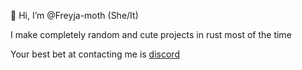 👋 Hi, I’m @Freyja-moth (She/It)

I make completely random and cute projects in rust most of the time

Your best bet at contacting me is [discord](discordapp.com/users/639754094361313280)   

<!---
Freyja-moth/Freyja-moth is a ✨ special ✨ repository because its `README.md` (this file) appears on your GitHub profile.
You can click the Preview link to take a look at your changes.
--->

